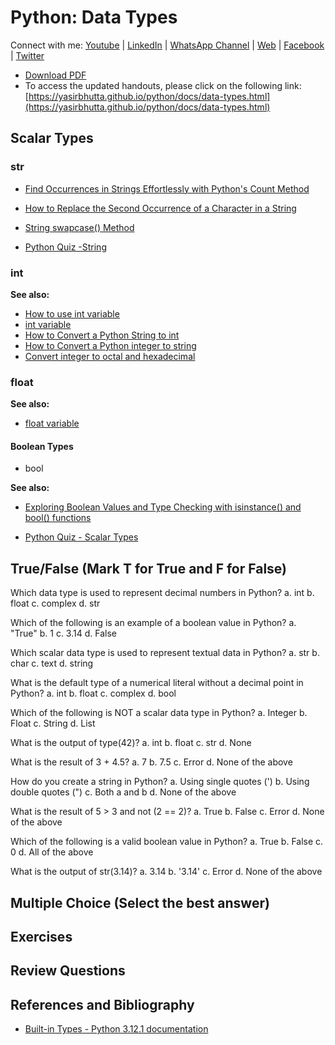 # Python: Data Types

Connect with me: [Youtube](https://www.youtube.com/yasirbhutta) \| [LinkedIn](https://www.linkedin.com/in/yasirbhutta/) \| [WhatsApp Channel](https://whatsapp.com/channel/0029VaC3BC160eBZZSs3CW0c) \| [Web](https://yasirbhutta.github.io/) \| [Facebook](https://www.facebook.com/yasirbhutta786) \| [Twitter](https://twitter.com/yasirbhutta)

- [Download PDF](https://yasirbhutta.github.io/python/docs/data-types.pdf)
- To access the updated handouts, please click on the following link:
[https://yasirbhutta.github.io/python/docs/data-types.html](https://yasirbhutta.github.io/python/docs/data-types.html)

## Scalar Types

### str

- [Find Occurrences in Strings Effortlessly with Python's Count Method](https://www.youtube.com/watch?v=jWl8oWwEnzA&list=PLKYRx0Ibk7Vi-CC7ik98qT0VKK0F7ikja&index=75)
- [How to Replace the Second Occurrence of a Character in a String](https://www.youtube.com/watch?v=N7r1L5qpVKw&list=PLKYRx0Ibk7Vi-CC7ik98qT0VKK0F7ikja&index=38)
- [String swapcase() Method](https://www.youtube.com/watch?v=Lj-LxOx3HBI&list=PLKYRx0Ibk7Vi-CC7ik98qT0VKK0F7ikja&index=26)

- [Python Quiz -String](https://forms.gle/jqt6TRSumvZQgahA8)

### int

**See also:**

- [How to use int variable](https://www.youtube.com/watch?v=t1aQ9igm4gY&list=PLKYRx0Ibk7Vi-CC7ik98qT0VKK0F7ikja&index=101)
- [int variable](https://www.youtube.com/watch?v=Vhrk3vnw-2o&list=PLKYRx0Ibk7Vi-CC7ik98qT0VKK0F7ikja&index=112)
- [How to Convert a Python String to int](https://www.youtube.com/watch?v=MMzwcMEmq2A&list=PLKYRx0Ibk7Vi-CC7ik98qT0VKK0F7ikja&index=108)
- [How to Convert a Python integer to string](https://www.youtube.com/watch?v=4b4F7LjvGmo&list=PLKYRx0Ibk7Vi-CC7ik98qT0VKK0F7ikja&index=102)
- [Convert integer to octal and hexadecimal](https://www.youtube.com/watch?v=aXSQHSOCRqY&list=PLKYRx0Ibk7Vi-CC7ik98qT0VKK0F7ikja&index=109)

### float

**See also:**

- [float variable](https://www.youtube.com/watch?v=1PdD1ssbgUo&list=PLKYRx0Ibk7Vi-CC7ik98qT0VKK0F7ikja&index=106)

#### Boolean Types

- bool

**See also:**

- [Exploring Boolean Values and Type Checking with isinstance() and bool() functions](https://www.youtube.com/watch?v=gR1HrgGHp2Y&list=PLKYRx0Ibk7Vi-CC7ik98qT0VKK0F7ikja&index=36)

- [Python Quiz - Scalar Types](https://forms.gle/UzG76zZ5EBbkbtc66)

## True/False (Mark T for True and F for False)

Which data type is used to represent decimal numbers in Python?
a. int
b. float
c. complex
d. str

Which of the following is an example of a boolean value in Python?
a. "True"
b. 1
c. 3.14
d. False

Which scalar data type is used to represent textual data in Python?
a. str
b. char
c. text
d. string

What is the default type of a numerical literal without a decimal point in Python?
a. int
b. float
c. complex
d. bool

Which of the following is NOT a scalar data type in Python?
a. Integer
b. Float
c. String
d. List

What is the output of type(42)?
a. int
b. float
c. str
d. None

 What is the result of 3 + 4.5?
a. 7
b. 7.5
c. Error
d. None of the above

How do you create a string in Python?
a. Using single quotes (')
b. Using double quotes (")
c. Both a and b
d. None of the above

What is the result of 5 > 3 and not (2 == 2)?
a. True
b. False
c. Error
d. None of the above

Which of the following is a valid boolean value in Python?
a. True
b. False
c. 0
d. All of the above

What is the output of str(3.14)?
a. 3.14
b. '3.14'
c. Error
d. None of the above




## Multiple Choice (Select the best answer)

## Exercises

## Review Questions

## References and Bibliography

- [Built-in Types - Python 3.12.1 documentation](https://docs.python.org/3/library/stdtypes.html)